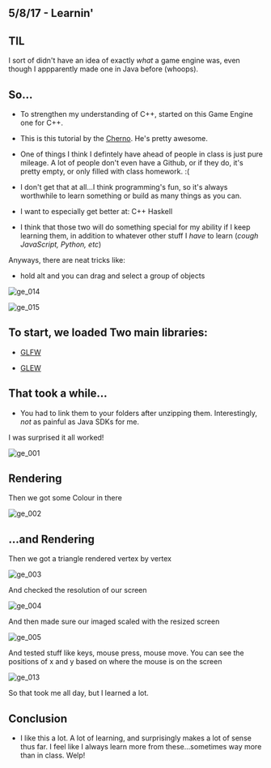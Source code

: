 ## 5/8/17 - Learnin'

## TIL

I sort of didn't have an idea of exactly *what* a game engine was,
even though I appparently made one in Java before (whoops).

## So...

- To strengthen my understanding of C++, 
  started on this Game Engine one for C++.
  
- This is this tutorial by the [Cherno](https://www.youtube.com/channel/UCQ-W1KE9EYfdxhL6S4twUNw). 
  He's pretty awesome.
  
- One of things I think I defintely have ahead of people in class is just pure mileage.
  A lot of people don't even have a Github, or if they do, it's pretty empty, or only filled
  with class homework. :(
  
- I don't get that at all...I think programming's fun, so it's always worthwhile 
  to learn something or build as many things as you can.
  
- I want to especially get better at:
  C++
  Haskell 
  
- I think that those two will do something special for my ability if I keep learning them,
  in addition to whatever other stuff I *have* to learn (*cough JavaScript, Python, etc*)
  
Anyways, there are neat tricks like:
  
- hold alt and you can drag and select a group of objects
  
![ge_014](/images/ge_014.png)
  
![ge_015](/images/ge_015.png)
  
## To start, we loaded Two main libraries:
  
 - [GLFW](http://www.glfw.org/)
 
 - [GLEW](http://glew.sourceforge.net/)
 
## That took a while...

- You had to link them to your folders after unzipping them.
  Interestingly, *not* as painful as Java SDKs for me. 
  
I was surprised it all worked!

![ge_001](/images/ge_001.png)

## Rendering 

Then we got some Colour in there 

![ge_002](/images/ge_002.png)

## ...and Rendering

Then we got a triangle rendered vertex by vertex

![ge_003](/images/ge_003.png)

And checked the resolution of our screen

![ge_004](/images/ge_004.png)

And then made sure our imaged scaled with the resized screen

![ge_005](/images/ge_005.png)

And tested stuff like keys, mouse press, mouse move.
You can see the positions of x and y based on where the mouse is on the screen

![ge_013](/images/ge_013.png)

So that took me all day, but I learned a lot. 

## Conclusion

- I like this a lot. A lot of learning, and surprisingly makes a lot of sense thus far.
  I feel like I always learn more from these...sometimes way more than in class. Welp!



